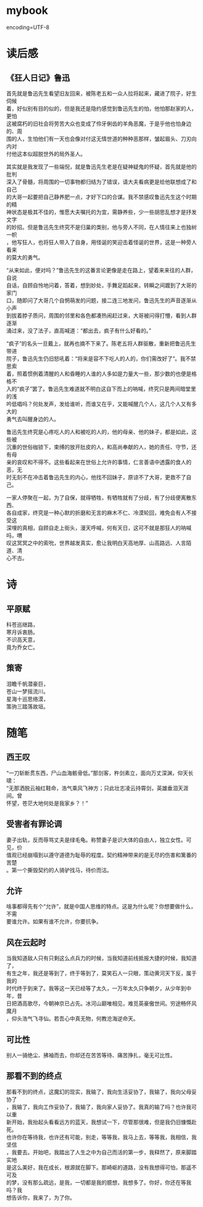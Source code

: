 mybook  
===  
encoding=UTF-8  
# 读后感
## 《狂人日记》鲁迅
首先就是鲁迅先生看望旧友回来，被陈老五和一众人拉将起来，藏进了院子，好生伺候  
着，好似别有目的似的，但是我还是隐约感觉到鲁迅先生的怕，他怕那赵家的人，更怕  
这被腐朽的旧社会将劳苦大众也变成了伶牙俐齿的羊角恶魔，于是乎他也怕身边的、周  
围的人，生怕他们有一天也会像对付这无情世道的种种恶那样，皱起眉头、刀刃向内对  
付他这本似超脱世外的局外圣人。  

其实就是我发现了一些端倪，就是鲁迅先生老是在疑神疑鬼的怀疑，首先就是他的批判  
深入了骨髓，将周围的一切事物都归结为了错误，请大夫看病更是给他联想成了和自己  
的大哥一起要把自己静养肥一点，才好下口的合谋。我不禁感叹鲁迅先生这个时期的精  
神状态是极其不佳的，惟愿大夫嘱托的为宜，需静养些，少一些胡思乱想才是抒发文字  
的妙招。但是鲁迅先生终究不是归巢的类别，他与旁人不同，在人情往来上也独树一帜  
，他写狂人，也将狂人带入了自身，用怪诞的笑迎击着怪诞的世界，这是一种旁人看来  
的莫大的勇气。

“从来如此，便对吗？”鲁迅先生的这番言论更像是走在路上，望着来来往的人群，自说  
自话，自顾自怜地问着，答着，想到妙处，手舞足蹈起来，转瞬之间踱到了大哥的家门  
口，随即问了大哥几个自惘萌发的问题，接二连三地发问，鲁迅先生的声音逐渐从小声  
到拔着脖子质问，周围的邻里和各色都凑热闹赶过来，大哥被问得打懵，看到人群逐渐  
涌过来，没了法子，直高喊道：“都出去，疯子有什么好看的。”  

“疯子”的名头一旦戴上，就再也摘不下来了。陈老五将人群驱散，重新把鲁迅先生带进  
院子，鲁迅先生仍旧怒吼着：“将来是容不下吃人的人的，你们需改好了”。我不禁思索  
着，照着惯例着清醒的人和昏睡的人谁的人多如是力量大一些，那少数的也便是格格不  
入的“疯子”罢了。鲁迅先生难道就不明白这自下而上的呐喊，终究只是两间暗堂里的浅  
吟低唱吗？何处发声，发给谁听，而谁又在乎，又能喊醒几个人，这几个人又有多大的  
勇气去叫醒身边的人。  

鲁迅先生终究是心疼吃人的人和被吃的人的，他的母亲、他的妹子，都是如此，这些被  
沉重的世俗枷锁下，束缚的放开肚皮的人，和高尚奉献的人，她的责任、守节，还有母  
亲的哀叹和不得不。这些看起来在世俗上允许的事情，仁言善语中透露的食人的恶，无  
时无刻不在冲击着鲁迅先生的内心，他找不回妹子，原谅不了大哥，更救不了自己。  

一家人停聚在一起，为了自保，就得牺牲，有牺牲就有了分歧，有了分歧便离散东西、  
各自成家，终究是一种心默的折磨和无言的麻木不仁、冷漠轮回，难免会有人不接受这  
深埋的真相，自顾自走上街头，漫天呼喊，何有天日，这可不就是那狂人的呐喊吗，喟  
叹这冥冥之中的索吮，世界越发真实，愈让我明白天高地厚、山高路远、人言陌道、清  
心不古。  
# 诗
## 平原赋
科苍巡继路，  
寒月诉衷肠。  
不识高天意，  
竟为乔女亡。  
## 策寄  
泪瞻千帆潜豪巨，  
苍山一梦摇流川。  
星海十巡思络漠，  
策驹三踏落故垣。  
# 随笔
## 西王叹
“一刀斩断贯东西，尸山血海骸骨低。”那剑客，杵剑素立，面向万丈深渊，仰天长啸：  
“无那洒脱云袖红鞋命，浩气乘风飞神方；只此壮志凌云持霄剑，英雄垂泪天涯间。曾  
怀望，苍茫大地何处是我家乡？！”  
## 受害者有罪论调
妻子出轨，反而辱骂丈夫是绿毛龟。称赞妻子是识大体的自由人，独立女性。可见，价  
值观已经崩塌到以遵守道德为耻辱的程度。契约精神带来的是无尽的伤害和篱番的苦楚  
。第一个撕毁契约的人骑驴找马，待价而沽。  
## 允许
啥事都得先有个“允许”，就是中国人思维的特点。这是为什么呢？你想要做什么，不需  
要谁允许。如果有谁不允许，你要抗争。  
## 风在云起时  
当我知道敌人只有只剩这么点兵力的时候，当我知道前线抵报大捷的时候，我知道了，  
有生之年，我还是等到了，终于等到了，莫笑石人一只眼，策动黄河天下反，属于我的  
时代终于到来了。我等这一天已经等了太久，一万年太久只争朝夕，从少年到中年，昔  
日把酒高歌尽，今朝神京已占先。冰河山巅唯相见，难觅英豪傲世间。穷途畅怀风魔月  
，仰头浩气飞寻仙。若吾心中真无物，何教沧海逆命天。  
## 可比性
别人一骑绝尘、拂袖而去，你却还在苦苦等待、痛苦挣扎，毫无可比性。  
## 那看不到的终点  
那看不到的终点，这魔幻的现实，我输了，我向生活妥协了，我输了，我向父母妥协了  
，我输了，我向工作妥协了，我输了，我向家人妥协了。我真的输了吗？也许我可以重  
新开始，我抬起头看看远方的蓝天，我想试一下，尽管那很难，但是我仍旧慷慨赴死。  
也许你在等待我，也许还有可能，别走，等等我，我马上去，等等我，我相信，我坚信  
，我要去。开始吧，我踏出了人生之中为自己而活的第一步，我释然了，原来脚踏实地  
是这么美好，我在成长，根源就在脚下。那崎岖的道路，没有我想得可怕，那遥不可及  
的梦，没有那么疏远，是我，一切都是我的臆想，我想多了。你好，你还在等我吗？我  
想告诉你，我来了，为了你。  

